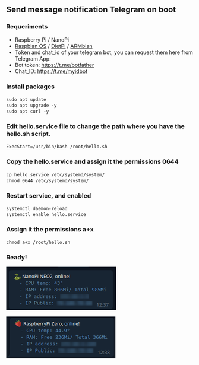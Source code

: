 ## Send message notification Telegram on boot

### Requeriments
- Raspberry Pi / NanoPi
- [Raspbian OS](https://www.raspberrypi.org/software/operating-systems/#raspberry-pi-os-32-bit) / [DietPi](https://dietpi.com/#download) / [ARMbian](https://www.armbian.com/download/)
- Token and chat_id of your telegram bot, you can request them here from Telegram App: 
- Bot token: https://t.me/botfather
- Chat_ID: https://t.me/myidbot

### Install packages
    sudo apt update
    sudo apt upgrade -y
    sudo apt curl -y

### Edit hello.service file to change the path where you have the hello.sh script.
    ExecStart=/usr/bin/bash	/root/hello.sh

### Copy the hello.service and assign it the permissions 0644
    cp hello.service /etc/systemd/system/
    chmod 0644 /etc/systemd/system/

### Restart service, and enabled
    systemctl daemon-reload
    systemctl enable hello.service

### Assign it the permissions a+x
    chmod a+x /root/hello.sh

### Ready!
![NanoPi](https://github.com/AzagraMac/helloSystemTelegram/blob/master/res/msg_nanopi.png)

![RaspberryPi](https://github.com/AzagraMac/helloSystemTelegram/blob/master/res/msg_raspberrypi.png)

